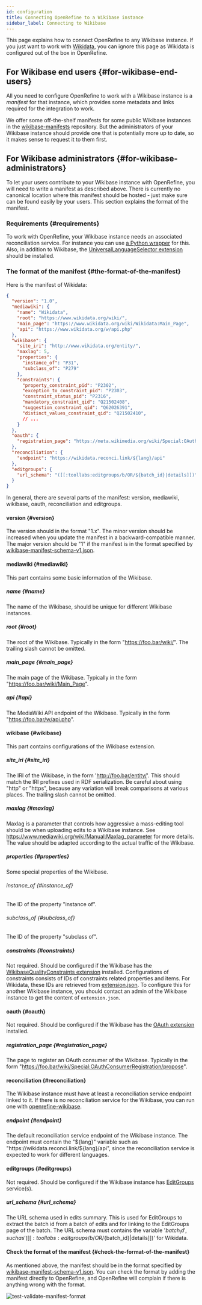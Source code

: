 ```yaml
---
id: configuration
title: Connecting OpenRefine to a Wikibase instance
sidebar_label: Connecting to Wikibase
---
```


This page explains how to connect OpenRefine to any Wikibase instance. If you just want to work with [Wikidata](https://www.wikidata.org/), you can ignore this page as Wikidata is configured out of the box in OpenRefine.

## For Wikibase end users {#for-wikibase-end-users}

All you need to configure OpenRefine to work with a Wikibase instance is a *manifest* for that instance, which provides some metadata and links required for the integration to work.

We offer some off-the-shelf manifests for some public Wikibase instances in the [wikibase-manifests](https://github.com/OpenRefine/wikibase-manifests) repository. But the administrators of your Wikibase instance should provide one that is potentially more
up to date, so it makes sense to request it to them first.

## For Wikibase administrators {#for-wikibase-administrators}

To let your users contribute to your Wikibase instance with OpenRefine, you will need to write a manifest as described above. There is currently no canonical location where this manifest should be hosted - just make sure can be found easily by your users. This section explains the format of the manifest.

### Requirements {#requirements}

To work with OpenRefine, your Wikibase instance needs an associated reconciliation service. For instance you can use [a Python wrapper](https://gitlab.com/nfdi4culture/ta1-data-enrichment/openrefine-wikibase) for this. Also, in addition to Wikibase, the [UniversalLanguageSelector extension](https://www.mediawiki.org/wiki/Special:MyLanguage/Extension:UniversalLanguageSelector) should be installed.


### The format of the manifest {#the-format-of-the-manifest}

Here is the manifest of Wikidata:

```json
{
  "version": "1.0",
  "mediawiki": {
    "name": "Wikidata",
    "root": "https://www.wikidata.org/wiki/",
    "main_page": "https://www.wikidata.org/wiki/Wikidata:Main_Page",
    "api": "https://www.wikidata.org/w/api.php"
  },
  "wikibase": {
    "site_iri": "http://www.wikidata.org/entity/",
    "maxlag": 5,
    "properties": {
      "instance_of": "P31",
      "subclass_of": "P279"
    },
    "constraints": {
      "property_constraint_pid": "P2302",
      "exception_to_constraint_pid": "P2303",
      "constraint_status_pid": "P2316",
      "mandatory_constraint_qid": "Q21502408",
      "suggestion_constraint_qid": "Q62026391",
      "distinct_values_constraint_qid": "Q21502410",
      // ...
    }
  },
  "oauth": {
    "registration_page": "https://meta.wikimedia.org/wiki/Special:OAuthConsumerRegistration/propose"
  },
  "reconciliation": {
    "endpoint": "https://wikidata.reconci.link/${lang}/api"
  },
  "editgroups": {
    "url_schema": "([[:toollabs:editgroups/b/OR/${batch_id}|details]])"
  }
}
```

In general, there are several parts of the manifest: version, mediawiki, wikibase, oauth, reconciliation and editgroups.

#### version {#version}

The version should in the format "1.x". The minor version should be increased when you update the manifest in a backward-compatible manner. The major version should be "1" if the manifest is in the format specified by [wikibase-manifest-schema-v1.json](https://github.com/afkbrb/wikibase-manifest/blob/master/wikibase-manifest-schema-v1.json).

#### mediawiki {#mediawiki}

This part contains some basic information of the Wikibase.

##### name {#name}

The name of the Wikibase, should be unique for different Wikibase instances.

##### root {#root}

The root of the Wikibase. Typically in the form "https://foo.bar/wiki/". The trailing slash cannot be omitted.

##### main_page {#main_page}

The main page of the Wikibase. Typically in the form "https://foo.bar/wiki/Main_Page".

##### api {#api}

The MediaWiki API endpoint of the Wikibase. Typically in the form "https://foo.bar/w/api.php".

#### wikibase {#wikibase}

This part contains configurations of the Wikibase extension.

##### site_iri {#site_iri}

The IRI of the Wikibase, in the form  'http://foo.bar/entity/'. This should match the IRI prefixes used in RDF serialization. Be careful about using "http" or "https", because any variation will break comparisons at various places. The trailing slash cannot be omitted.

##### maxlag {#maxlag}

Maxlag is a parameter that controls how aggressive a mass-editing tool should be when uploading edits to a Wikibase instance. See https://www.mediawiki.org/wiki/Manual:Maxlag_parameter for more details. The value should be adapted according to the actual traffic of the Wikibase.

##### properties {#properties}

Some special properties of the Wikibase.

###### instance_of {#instance_of}

The ID of the property "instance of".

###### subclass_of {#subclass_of}

The ID of the property "subclass of".

##### constraints {#constraints}

Not required. Should be configured if the Wikibase has the [WikibaseQualityConstraints extension](https://www.mediawiki.org/wiki/Extension:WikibaseQualityConstraints) installed. Configurations of constraints consists of IDs of constraints related properties and items. For Wikidata, these IDs are retrieved from [extension.json](https://github.com/wikimedia/mediawiki-extensions-WikibaseQualityConstraints/blob/master/extension.json). To configure this for another Wikibase instance, you should contact an admin of the Wikibase instance to get the content of `extension.json`.

#### oauth {#oauth}

Not required. Should be configured if the Wikibase has the [OAuth extension](https://www.mediawiki.org/wiki/Extension:OAuth) installed.

##### registration_page {#registration_page}

The page to register an OAuth consumer of the Wikibase. Typically in the form "https://foo.bar/wiki/Special:OAuthConsumerRegistration/propose".

#### reconciliation {#reconciliation}

The Wikibase instance must have at least a reconciliation service endpoint linked to it. If there is no reconciliation service for the Wikibase, you can run one with [openrefine-wikibase](https://github.com/wetneb/openrefine-wikibase).

##### endpoint {#endpoint}

The default reconciliation service endpoint of the Wikibase instance. The endpoint must contain the "${lang}" variable such as "https://wikidata.reconci.link/${lang}/api", since the reconciliation service is expected to work for different languages.

#### editgroups {#editgroups}

Not required. Should be configured if the Wikibase instance has [EditGroups](https://github.com/Wikidata/editgroups) service(s).

##### url_schema {#url_schema}

The URL schema used in edits summary. This is used for EditGroups to extract the batch id from a batch of edits and for linking to the EditGroups page of the batch. The URL schema must contains the variable '${batch_id}', such as '([[:toollabs:editgroups/b/OR/${batch_id}|details]])' for Wikidata.

#### Check the format of the manifest {#check-the-format-of-the-manifest}

As mentioned above, the manifest should be in the format specified by [wikibase-manifest-schema-v1.json](https://github.com/afkbrb/wikibase-manifest/blob/master/wikibase-manifest-schema-v1.json). You can check the format by adding the manifest directly to OpenRefine, and OpenRefine will complain if there is anything wrong with the format.

![test-validate-manifest-format](https://user-images.githubusercontent.com/29347603/90506110-52d85d00-e186-11ea-8077-683d2f234c46.gif)
